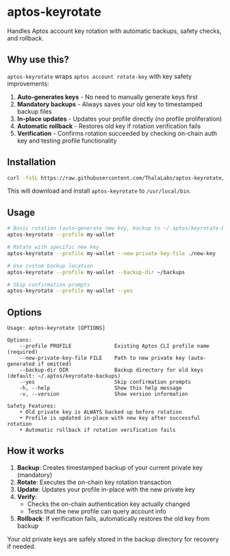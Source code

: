 # aptos-keyrotate

Handles Aptos account key rotation with automatic backups, safety checks, and rollback.

## Why use this?

`aptos-keyrotate` wraps `aptos account rotate-key` with key safety improvements:

1. **Auto-generates keys** - No need to manually generate keys first
2. **Mandatory backups** - Always saves your old key to timestamped backup files
3. **In-place updates** - Updates your profile directly (no profile proliferation)
4. **Automatic rollback** - Restores old key if rotation verification fails
5. **Verification** - Confirms rotation succeeded by checking on-chain auth key and testing profile functionality

## Installation

```bash
curl -fsSL https://raw.githubusercontent.com/ThalaLabs/aptos-keyrotate/main/install.sh | bash
```

This will download and install `aptos-keyrotate` to `/usr/local/bin`.

## Usage

```bash
# Basic rotation (auto-generate new key, backup to ~/.aptos/keyrotate-backups)
aptos-keyrotate --profile my-wallet

# Rotate with specific new key
aptos-keyrotate --profile my-wallet --new-private-key-file ./new-key

# Use custom backup location
aptos-keyrotate --profile my-wallet --backup-dir ~/backups

# Skip confirmation prompts
aptos-keyrotate --profile my-wallet --yes
```

## Options

```
Usage: aptos-keyrotate [OPTIONS]

Options:
    --profile PROFILE              Existing Aptos CLI profile name (required)
    --new-private-key-file FILE    Path to new private key (auto-generated if omitted)
    --backup-dir DIR               Backup directory for old keys (default: ~/.aptos/keyrotate-backups)
    --yes                          Skip confirmation prompts
    -h, --help                     Show this help message
    -v, --version                  Show version information

Safety Features:
    • Old private key is ALWAYS backed up before rotation
    • Profile is updated in-place with new key after successful rotation
    • Automatic rollback if rotation verification fails
```

## How it works

1. **Backup**: Creates timestamped backup of your current private key (mandatory)
2. **Rotate**: Executes the on-chain key rotation transaction
3. **Update**: Updates your profile in-place with the new private key
4. **Verify**:
   - Checks the on-chain authentication key actually changed
   - Tests that the new profile can query account info
5. **Rollback**: If verification fails, automatically restores the old key from backup

Your old private keys are safely stored in the backup directory for recovery if needed.
